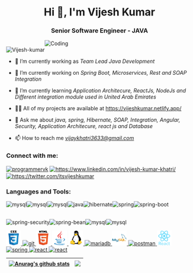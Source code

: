 <h1 align="center">Hi 👋, I'm Vijesh Kumar</h1>
<h3 align="center">Senior Software Engineer - JAVA </h3>

<img align="right" alt="Coding" width="400" src="https://cdn.dribbble.com/users/1162077/screenshots/3848914/programmer.gif">

<p align="left"> <img src="https://komarev.com/ghpvc/?username=itsvijeshkumar&label=Profile%20views&color=0e75b6&style=flat" alt="Vijesh-kumar" /> </p>

<!--<p align="left"> <a href="https://www.facebook.com/programmervk" target="blank"><img src="https://img.shields.io/facebook/follow/programmervk?logo=twitter&style=for-the-badge" alt="programmervk" /></a> </p> -->

- 🔭 I’m currently working as *Team Lead Java Development*

- 🔭 I’m currently working on *Spring Boot, Microservices, Rest and SOAP Integration*

- 🌱 I’m currently learning *Application Architecure, ReactJs, NodeJs and Different integration module used in United Arab Emirates*

- 👨‍💻 All of my projects are available at https://vijeshkumar.netlify.app/

<!-- 📝 I regularly write articles on https://fazaltuts4u.blogspot.com/](https://fazaltuts4u.blogspot.com/) and this is my Youtube Channel https://www.youtube.com/c/FazalTuts4Uf](https://www.youtube.com/c/FazalTuts4Uf)-->

- 💬 Ask me about *java, spring, Hibernate, SOAP, Integration, Angular, Security, Application Architecure, react js and Database*

- 📫 How to reach me *vijaykhatri3633@gmail.com*

<h3 align="left">Connect with me:</h3>
<p align="left">
<a href="https://www.facebook.com/programmervk" target="blank"><img align="center" src="https://raw.githubusercontent.com/rahuldkjain/github-profile-readme-generator/master/src/images/icons/Social/facebook.svg" alt="programmervk" height="30" width="40" /></a>
<a href="https://www.linkedin.com/in/vijesh-kumar-khatri/" target="blank"><img align="center" src="https://raw.githubusercontent.com/rahuldkjain/github-profile-readme-generator/master/src/images/icons/Social/linked-in-alt.svg" alt="https://www.linkedin.com/in/vijesh-kumar-khatri/" height="30" width="40" /></a>
<a href="https://twitter.com/itsvijeshkumar" target="blank"><img align="center" src="https://raw.githubusercontent.com/rahuldkjain/github-profile-readme-generator/master/src/images/icons/Social/twitter.svg" alt="https://twitter.com/itsvijeshkumar" height="30" width="40" /></a>
</p>

<h3 align="left">Languages and Tools:</h3>
<img align="left" alt="mysql" src="https://img.shields.io/badge/html5-%23E34F26.svg?style=for-the-badge&logo=html5&logoColor=white" />
<img align="left" alt="mysql" src="https://img.shields.io/badge/css3-%231572B6.svg?style=for-the-badge&logo=css3&logoColor=white" />
<img align="left" alt="mysql" src="https://img.shields.io/badge/mysql-%2300f.svg?style=for-the-badge&logo=mysql&logoColor=white" />
<img align="left" alt="java" src="https://img.shields.io/badge/java-%23ED8B00.svg?style=for-the-badge&logo=java&logoColor=white" />
<img align="left" alt="hibernate" src="https://img.shields.io/badge/hibernate-%231572B6.svg?style=for-the-badge&logo=hibernate&logoColor=white" />
<img align="left" alt="spring" src="https://img.shields.io/badge/spring-%236DB33F.svg?style=for-the-badge&logo=spring&logoColor=white" />
<img align="left" alt="spring-boot" src="https://img.shields.io/badge/spring-boot-%236DB33F.svg?style=for-the-badge&logo=spring-boot&logoColor=white" />
</br>
<p align="left" alt="spring-bean" />
</br>
<img align="left" alt="spring-security" src="https://img.shields.io/badge/spring-security-%236DB33F.svg?style=for-the-badge&logo=spring-security&logoColor=white" />
<img align="left" alt="spring-bean" src="https://img.shields.io/badge/spring-bean-%236DB33F.svg?style=for-the-badge&logo=spring&logoColor=white" />
<img align="left" alt="mysql" src="https://img.shields.io/badge/angular-%2320232a.svg?style=for-the-badge&logo=angular&logoColor=%2361DAFB" />
<img alt="mysql" src="https://img.shields.io/badge/react-%2320232a.svg?style=for-the-badge&logo=react&logoColor=%2361DAFB" />

<p align="left"> <a href="https://www.w3schools.com/css/" target="_blank" rel="noreferrer"> <img src="https://raw.githubusercontent.com/devicons/devicon/master/icons/css3/css3-original-wordmark.svg" alt="css3" width="40" height="40"/> </a> <a href="https://git-scm.com/" target="_blank" rel="noreferrer"> <img src="https://www.vectorlogo.zone/logos/git-scm/git-scm-icon.svg" alt="git" width="40" height="40"/> </a> <a href="https://www.w3.org/html/" target="_blank" rel="noreferrer"> <img src="https://raw.githubusercontent.com/devicons/devicon/master/icons/html5/html5-original-wordmark.svg" alt="html5" width="40" height="40"/> </a> <a href="https://www.java.com" target="_blank" rel="noreferrer"> <img src="https://raw.githubusercontent.com/devicons/devicon/master/icons/java/java-original.svg" alt="java" width="40" height="40"/> </a> <a href="https://www.linux.org/" target="_blank" rel="noreferrer"> <img src="https://raw.githubusercontent.com/devicons/devicon/master/icons/linux/linux-original.svg" alt="linux" width="40" height="40"/> </a> <a href="https://mariadb.org/" target="_blank" rel="noreferrer"> <img src="https://www.vectorlogo.zone/logos/mariadb/mariadb-icon.svg" alt="mariadb" width="40" height="40"/> </a> <a href="https://www.mysql.com/" target="_blank" rel="noreferrer"> <img src="https://raw.githubusercontent.com/devicons/devicon/master/icons/mysql/mysql-original-wordmark.svg" alt="mysql" width="40" height="40"/> </a> <a href="https://postman.com" target="_blank" rel="noreferrer"> <img src="https://www.vectorlogo.zone/logos/getpostman/getpostman-icon.svg" alt="postman" width="40" height="40"/> </a> <a href="https://reactjs.org/" target="_blank" rel="noreferrer"> <img src="https://raw.githubusercontent.com/devicons/devicon/master/icons/react/react-original-wordmark.svg" alt="react" width="40" height="40"/> </a> <a href="https://reactnative.dev/" target="_blank" rel="noreferrer">  </a> <a href="https://spring.io/" target="_blank" rel="noreferrer"> <img src="https://upload.wikimedia.org/wikipedia/commons/4/44/Spring_Framework_Logo_2018.svg" alt="spring" width="auto" height="40"/>
  <img src="https://upload.wikimedia.org/wikipedia/commons/4/4e/Docker_%28container_engine%29_logo.svg" alt="react" width="auto" height="40"/>
    <img src="https://upload.wikimedia.org/wikipedia/commons/3/39/Kubernetes_logo_without_workmark.svg" alt="react" width="auto" height="40"/> </a> </p>

<!--<img src="https://www.vectorlogo.zone/logos/springio/springio-icon.svg" alt="spring" width="40" height="40"/>
<img src="https://reactnative.dev/img/header_logo.svg" alt="reactnative" width="40" height="40"/>
-->

<!-- <img align="left" width="47%"  src="https://github-readme-stats.vercel.app/api?username=Fazal-haroon&show_icons=true&theme=radical" />
<img align="left" width="47%" src="https://github-readme-stats.vercel.app/api/top-langs/?username=Fazal-haroon&layout=compact" />
 -->

| <a href="https://github.com/itsvijeshkumar/github-readme-stats"><img align="center" src="https://github-readme-stats.vercel.app/api?username=itsvijeshkumar&show_icons=true&include_all_commits=true&theme=buefy&hide_border=true" alt="Anurag's github stats" /></a> | <a href="https://github.com/itsvijeshkumar/github-readme-stats"><img align="center" src="https://github-readme-stats.vercel.app/api/top-langs/?username=itsvijeshkumar&layout=compact&theme=buefy&hide_border=true" /></a> |
| ------------- | ------------- |
